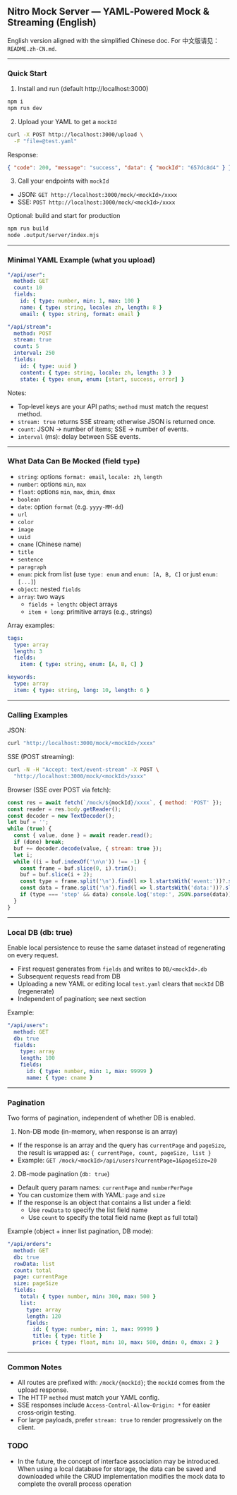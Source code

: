 ## Nitro Mock Server — YAML‑Powered Mock & Streaming (English)

English version aligned with the simplified Chinese doc. For 中文版请见：`README.zh-CN.md`.

---

### Quick Start

1) Install and run (default http://localhost:3000)
```bash
npm i
npm run dev
```

2) Upload your YAML to get a `mockId`
```bash
curl -X POST http://localhost:3000/upload \
  -F "file=@test.yaml"
```
Response:
```json
{ "code": 200, "message": "success", "data": { "mockId": "657dc8d4" } }
```

3) Call your endpoints with `mockId`
- JSON: `GET http://localhost:3000/mock/<mockId>/xxxx`
- SSE:  `POST http://localhost:3000/mock/<mockId>/xxxx`

Optional: build and start for production
```bash
npm run build
node .output/server/index.mjs
```

---

### Minimal YAML Example (what you upload)
```yaml
"/api/user":
  method: GET
  count: 10
  fields:
    id: { type: number, min: 1, max: 100 }
    name: { type: string, locale: zh, length: 8 }
    email: { type: string, format: email }

"/api/stream":
  method: POST
  stream: true
  count: 5
  interval: 250
  fields:
    id: { type: uuid }
    content: { type: string, locale: zh, length: 3 }
    state: { type: enum, enum: [start, success, error] }
```

Notes:
- Top‑level keys are your API paths; `method` must match the request method.
- `stream: true` returns SSE stream; otherwise JSON is returned once.
- `count`: JSON → number of items; SSE → number of events.
- `interval` (ms): delay between SSE events.

---

### What Data Can Be Mocked (field `type`)
- `string`: options `format: email`, `locale: zh`, `length`
- `number`: options `min`, `max`
- `float`: options `min`, `max`, `dmin`, `dmax`
- `boolean`
- `date`: option `format` (e.g. `yyyy-MM-dd`)
- `url`
- `color`
- `image`
- `uuid`
- `cname` (Chinese name)
- `title`
- `sentence`
- `paragraph`
- `enum`: pick from list (use `type: enum` and `enum: [A, B, C]` or just `enum: [...]`)
- `object`: nested `fields`
- `array`: two ways
  - `fields + length`: object arrays
  - `item + long`: primitive arrays (e.g., strings)

Array examples:
```yaml
tags:
  type: array
  length: 3
  fields:
    item: { type: string, enum: [A, B, C] }

keywords:
  type: array
  item: { type: string, long: 10, length: 6 }
```

---

### Calling Examples

JSON:
```bash
curl "http://localhost:3000/mock/<mockId>/xxxx"
```

SSE (POST streaming):
```bash
curl -N -H "Accept: text/event-stream" -X POST \
  "http://localhost:3000/mock/<mockId>/xxxx"
```

Browser (SSE over POST via fetch):
```js
const res = await fetch(`/mock/${mockId}/xxxx`, { method: 'POST' });
const reader = res.body.getReader();
const decoder = new TextDecoder();
let buf = '';
while (true) {
  const { value, done } = await reader.read();
  if (done) break;
  buf += decoder.decode(value, { stream: true });
  let i;
  while ((i = buf.indexOf('\n\n')) !== -1) {
    const frame = buf.slice(0, i).trim();
    buf = buf.slice(i + 2);
    const type = frame.split('\n').find(l => l.startsWith('event:'))?.slice(6).trim();
    const data = frame.split('\n').find(l => l.startsWith('data:'))?.slice(5).trim();
    if (type === 'step' && data) console.log('step:', JSON.parse(data));
  }
}
```

---

### Local DB (db: true)
Enable local persistence to reuse the same dataset instead of regenerating on every request.
- First request generates from `fields` and writes to `DB/<mockId>.db`
- Subsequent requests read from DB
- Uploading a new YAML or editing local `test.yaml` clears that `mockId` DB (regenerate)
- Independent of pagination; see next section

Example:
```yaml
"/api/users":
  method: GET
  db: true
  fields:
    type: array
    length: 100
    fields:
      id: { type: number, min: 1, max: 99999 }
      name: { type: cname }
```

---

### Pagination
Two forms of pagination, independent of whether DB is enabled.

1) Non-DB mode (in-memory, when response is an array)
- If the response is an array and the query has `currentPage` and `pageSize`, the result is wrapped as:
  `{ currentPage, count, pageSize, list }`
- Example: `GET /mock/<mockId>/api/users?currentPage=1&pageSize=20`

2) DB-mode pagination (`db: true`)
- Default query param names: `currentPage` and `numberPerPage`
- You can customize them with YAML: `page` and `size`
- If the response is an object that contains a list under a field:
  - Use `rowData` to specify the list field name
  - Use `count` to specify the total field name (kept as full total)

Example (object + inner list pagination, DB mode):
```yaml
"/api/orders":
  method: GET
  db: true
  rowData: list
  count: total
  page: currentPage
  size: pageSize
  fields:
    total: { type: number, min: 300, max: 500 }
    list:
      type: array
      length: 120
      fields:
        id: { type: number, min: 1, max: 99999 }
        title: { type: title }
        price: { type: float, min: 10, max: 500, dmin: 0, dmax: 2 }
```

---

### Common Notes
- All routes are prefixed with: `/mock/{mockId}`; the `mockId` comes from the upload response.
- The HTTP `method` must match your YAML config.
- SSE responses include `Access-Control-Allow-Origin: *` for easier cross‑origin testing.
- For large payloads, prefer `stream: true` to render progressively on the client.

### TODO
- In the future, the concept of interface association may be introduced. When using a local database for storage, the data can be saved and downloaded while the CRUD implementation modifies the mock data to complete the overall process operation